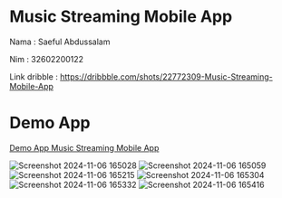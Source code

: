 # Music Streaming Mobile App
Nama : Saeful Abdussalam

Nim : 32602200122

Link dribble : https://dribbble.com/shots/22772309-Music-Streaming-Mobile-App

# Demo App
[Demo App Music Streaming Mobile App](https://github.com/user-attachments/assets/1ca9edae-35d9-4130-ae8c-cf8724fe7668)

![Screenshot 2024-11-06 165028](https://github.com/user-attachments/assets/596d8701-d456-4c72-938b-3fed6d2f6835)
![Screenshot 2024-11-06 165059](https://github.com/user-attachments/assets/ac399da5-94af-4df1-96cd-3ca179cf98c2)
![Screenshot 2024-11-06 165215](https://github.com/user-attachments/assets/66e8d52f-b301-4cad-b052-9f13a3e9232a)
![Screenshot 2024-11-06 165304](https://github.com/user-attachments/assets/f7203ff2-e030-4cf5-ada9-d7c7acff6e7a)
![Screenshot 2024-11-06 165332](https://github.com/user-attachments/assets/8df9ed9f-0101-4ae9-b5e1-99a41be8a7bd)
![Screenshot 2024-11-06 165416](https://github.com/user-attachments/assets/5f87df83-4479-4729-909c-e39c3adca4af)
